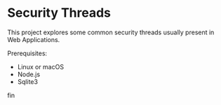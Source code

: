 # Security Threads

This project explores some common security threads usually present in Web Applications.

Prerequisites:
- Linux or macOS
- Node.js
- Sqlite3

fin
